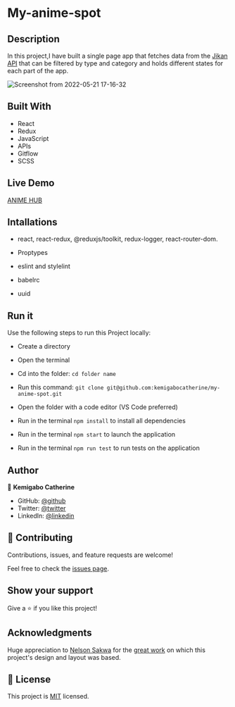 # My-anime-spot

## Description

In this project,I have built a single page app that fetches data from the [Jikan API](https://jikan.moe/) that can be filtered by type and category and holds different states for each part of the app.

![Screenshot from 2022-05-21 17-16-32](https://user-images.githubusercontent.com/86133437/169655722-5c2cfe4b-fe45-4b88-918a-f332af974458.png)

## Built With

- React
- Redux
- JavaScript
- APIs
- Gitflow
- SCSS

## Live Demo

[ANIME HUB](https://sprightly-semifreddo-452a39.netlify.app/)

## Intallations

- react, react-redux, @reduxjs/toolkit, redux-logger, react-router-dom.

- Proptypes

- eslint and stylelint

- babelrc

- uuid

## Run it

Use the following steps to run this Project locally:

- Create a directory

- Open the terminal

- Cd into the folder:
`cd folder name`

- Run this command:
`git clone git@github.com:kemigabocatherine/my-anime-spot.git`

- Open the folder with a code editor (VS Code preferred)

- Run in the terminal `npm install` to install all dependencies

- Run in the terminal `npm start` to launch the application

- Run in the terminal `npm run test` to run tests on the application

## Author

👤 **Kemigabo Catherine**

- GitHub: [@github](https://github.com/kemigabocatherine)
- Twitter: [@twitter](https://twitter.com/home?lang=en)
- LinkedIn: [@linkedin](https://www.linkedin.com/in/kemigabocatherine/)

## 🤝 Contributing

Contributions, issues, and feature requests are welcome!

Feel free to check the [issues page](https://github.com/kemigabocatherine/my-anime-spot/issues).

## Show your support

Give a :star: if you like this project!

## Acknowledgments

Huge appreciation to [Nelson Sakwa](https://www.behance.net/sakwadesignstudio) for the [great work](https://www.behance.net/gallery/31579789/Ballhead-App-(Free-PSDs)) on which this project's design and layout was based.

## 📝 License

This project is [MIT](./LICENSE) licensed.
